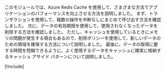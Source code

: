 このモジュールでは、Azure Redis Cache を使用して、さまざまな方法でアプリケーションのパフォーマンスを向上させる方法を説明しました。 まず、トランザクションを使用して、複数の操作を中断なしにまとめて呼び出す方法を確認しました。 次に、データの有効期限を使用して、使用されなくなったデータを削除する方法を確認しました。 ただし、キャッシュを使用しているときにメモリの問題が発生する場合もあるので、削除ポリシーを使用して、新しいデータのための領域を確保する方法について説明しました。 最後に、データの取得に要する時間を短縮できるように、よく使用するデータをキャッシュに確実に格納するキャッシュ アサイド パターンについて説明しました。

<!-- Cleanup sandbox -->
[!include[](../../../includes/azure-sandbox-cleanup.md)]